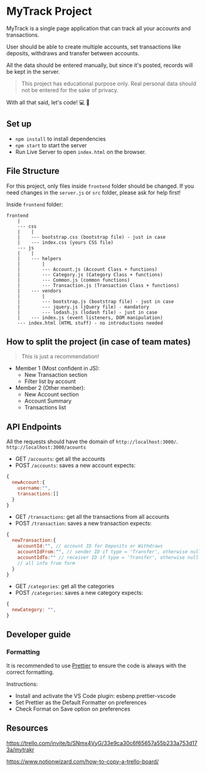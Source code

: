 # MyTrack Project

MyTrack is a single page application that can track all your accounts and transactions.

User should be able to create multiple accounts, set transactions like deposits, withdraws and transfer between accounts.

All the data should be entered manually, but since it's posted, records will be kept in the server.

> This project has educational purpose only. Real personal data should not be entered for the sake of privacy.

With all that said, let's code! 💻 🚀

## Set up

- `npm install` to install dependencies
- `npm start` to start the server
- Run Live Server to open `index.html` on the browser.

## File Structure

For this project, only files inside `frontend` folder should be changed. If you need changes in the `server.js` or `src` folder, please ask for help first!

Inside `frontend` folder:

```
frontend
    |
    --- css
    |    |
    |    --- bootstrap.css (bootstrap file) - just in case
    |    --- index.css (yours CSS file)
    --- js
    |    |
    |    --- helpers
    |        |
    |        --- Account.js (Account Class + functions)
    |        --- Category.js (Category Class + functions)
    |        --- Common.js (common functions)
    |        --- Transaction.js (Transaction Class + functions)
    |    --- vendors
    |        |
    |        --- bootstrap.js (bootstrap file) - just in case
    |        --- jquery.js (jQuery file) - mandatory
    |        --- lodash.js (lodash file) - just in case
    |    --- index.js (event listeners, DOM manipulation)
    --- index.html (HTML stuff) - no introductions needed
```

## How to split the project (in case of team mates)

> This is just a recommendation!

- Member 1 (Most confident in JS):
  - New Transaction section
  - Filter list by account
- Member 2 (Other member):
  - New Account section
  - Account Summary
  - Transactions list

## API Endpoints

All the requests should have the domain of `http://localhost:3000/`.
`http://localhost:3000/acounts`

- GET `/accounts`: get all the accounts
- POST `/accounts`: saves a new account
  expects:

```js
{
  newAccount:{
    username:"",
    transactions:[]
  }
}
```

- GET `/transactions`: get all the transactions from all accounts
- POST `/transaction`: saves a new transaction
  expects:

```js
{
  newTransaction:{
    accountId:"", // account ID for Deposits or Withdraws
    accountIdFrom:"", // sender ID if type = 'Transfer', otherwise null
    accountIdTo:"" // receiver ID if type = 'Transfer', otherwise null
    // all info from form
  }
}
```

- GET `/categories`: get all the categories
- POST `/categories`: saves a new category
  expects:

```js
{
  newCategory: "",
}
```

## Developer guide

### Formatting

It is recommended to use [Prettier](https://prettier.io/) to ensure the code is always with the correct formatting.

Instructions:

- Install and activate the VS Code plugin: esbenp.prettier-vscode
- Set Prettier as the Default Formatter on preferences
- Check Format on Save option on preferences

## Resources

https://trello.com/invite/b/SNmx4VyG/33e9ca30c6f65657a55b233a753d173a/mytrakr

https://www.notionwizard.com/how-to-copy-a-trello-board/
